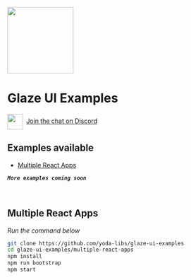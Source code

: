 <img src="https://i.imgur.com/IKLECXW.jpg" width="150"></img>
# Glaze UI Examples

<img src="https://www.freepnglogos.com/uploads/discord-logo-png/discord-logo-logodownload-download-logotipos-1.png" width="35" style="vertical-align:middle" />&nbsp;&nbsp;[Join the chat on Discord](https://discord.gg/hB6ketWMrz)

## Examples available
* [Multiple React Apps](#multiple-react-apps)
  
**_`More examples coming soon`_**

<br />

## Multiple React Apps
_Run the command below_
```bash
git clone https://github.com/yoda-libs/glaze-ui-examples
cd glaze-ui-examples/multiple-react-apps
npm install
npm run bootstrap
npm start
```